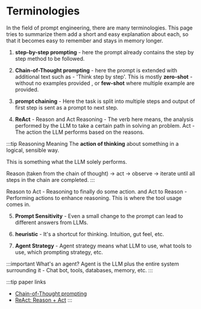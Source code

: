 # Terminologies

In the field of prompt engineering, there are many terminologies.
This page tries to summarize them add a short and easy explanation about each,
so that it becomes easy to remember and stays in memory longer.

1. **step-by-step prompting** - here the prompt already contains the step by step method to be followed.

2. **Chain-of-Thought prompting** - here the prompt is extended with additional text such as - 'Think step by step'.
   This is mostly **zero-shot** - without no examples provided , or **few-shot** where multiple example are provided.

3. **prompt chaining** - Here the task is split into multiple steps
   and output of first step is sent as a prompt to next step.

4. **ReAct** - Reason and Act
   Reasoning - The verb here means, the analysis performed by the LLM to take a certain path in solving an problem.
   Act - The action the LLM performs based on the reasons.

:::tip Reasoning Meaning
The **action of thinking** about something in a logical, sensible way.

This is something what the LLM solely performs.

Reason (taken from the chain of thought) -> act -> observe -> iterate until all steps in the chain are completed.
:::

Reason to Act - Reasoning to finally do some action.
and Act to Reason - Performing actions to enhance reasoning. This is where the tool usage comes in.

5. **Prompt Sensitivity** - Even a small change to the prompt can lead to different answers from LLMs.

6. **heuristic** - It's a shortcut for thinking. Intuition, gut feel, etc.

7. **Agent Strategy** - Agent strategy means what LLM to use, what tools to use, which prompting strategy, etc.

:::important What's an agent?
Agent is the LLM plus the entire system surrounding it - Chat bot, tools, databases, memory, etc.
:::

:::tip paper links

- [Chain-of-Thought prompting](https://arxiv.org/abs/2201.11903)
- [ReAct: Reason + Act](https://arxiv.org/abs/2210.03629)
  :::
